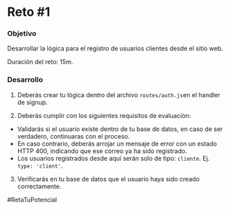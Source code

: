 # Reto #1
### Objetivo
Desarrollar la lógica para el registro de usuarios clientes desde el sitio web.

Duración del reto: 15m.


### Desarrollo
1. Deberás crear tu lógica dentro del archivo `routes/auth.js`en el handler de signup.

2. Deberás cumplir con los siguientes requisitos de evaluación:
  - Validarás si el usuario existe dentro de tu base de datos, en caso de ser verdadero, continuaras con el proceso.
  - En caso contrario, deberás arrojar un mensaje de error con un estado HTTP 400, indicando que ese correo ya ha sido registrado.
  - Los usuarios registrados desde aquí serán solo de tipo: `cliente`. Ej. `type: 'client'`.

3. Verificarás en tu base de datos que el usuario haya sido creado correctamente.

#RetaTuPotencial